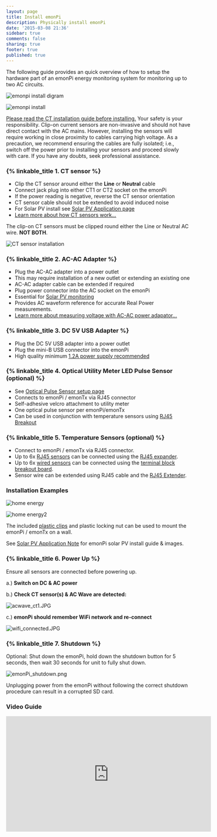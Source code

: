 ```yaml
---
layout: page
title: Install emonPi
description: Physically install emonPi
date: '2015-03-08 21:36'
sidebar: true
comments: false
sharing: true
footer: true
published: true
---
```


The following guide provides an quick overview of how to setup the hardware part of an emonPi energy monitoring system for monitoring up to two AC circuits.

![emonpi install digram](/images/setup/emonpilabel.png)

![emonpi install](/images/setup/emonPi_install_diagram.png)

<p class='note warning'>
<a href="https://learn.openenergymonitor.org/electricity-monitoring/ct-sensors/installation">Please read the CT installation guide before installing.</a>
Your safety is your responsibility. Clip-on current sensors are non-invasive and should not have direct contact with the AC mains. However, installing the sensors will require working in close proximity to cables carrying high voltage. As a precaution, we recommend ensuring the cables are fully isolated; i.e., switch off the power prior to installing your sensors and proceed slowly with care. If you have any doubts, seek professional assistance.
</p>

### {% linkable_title 1. CT sensor %}

- Clip the CT sensor around either the **Line** or **Neutral** cable
- Connect jack plug into either CT1 or CT2 socket on the emonPi
- If the power reading is negative, reverse the CT sensor orientation
- CT sensor cable should not be extended to avoid induced noise
- For Solar PV install see [Solar PV Application page](/applications/solar-pv/#sensor-installation)
- [Learn more about how CT sensors work...](https://learn.openenergymonitor.org/electricity-monitoring/voltage-sensing/measuring-voltage-with-an-acac-power-adapter)

<p class='note'>
The clip-on CT sensors must be clipped round either the Line or Neutral AC wire. <strong>NOT BOTH</strong>.
</p>

![CT sensor installation ](/images/applications/solar-pv/ctinstall.jpg)

### {% linkable_title 2. AC-AC Adapter %}

- Plug the AC-AC adapter into a power outlet
- This may require installation of a new outlet or extending an existing one
- AC-AC adapter cable can be extended if required
- Plug power connector into the AC socket on the emonPi
- Essential for [Solar PV monitoring](/applications/solar-pv/#sensor-installation)
- Provides AC waveform reference for accurate Real Power measurements.
- [Learn more about measuring voltage with AC-AC power adapator...](https://learn.openenergymonitor.org/electricity-monitoring/voltage-sensing/measuring-voltage-with-an-acac-power-adapter)

### {% linkable_title 3. DC 5V USB Adapter %}

- Plug the DC 5V USB adapter into a power outlet
- Plug the mini-B USB connector into the emonPi
- High quality minimum [1.2A power supply recommended](https://shop.openenergymonitor.com/power-supplies/)

### {% linkable_title 4. Optical Utility Meter LED Pulse Sensor (optional) %}

- See [Optical Pulse Sensor setup page](http://openenergymonitor.org/emon/opticalpulsesensor)
- Connects to emonPi / emonTx via RJ45 connector
- Self-adhesive velcro attachment to utility meter
- One optical pulse sensor per emonPi/emonTx
- Can be used in conjunction with temperature sensors using [RJ45 Breakout](http://shop.openenergymonitor.com/rj45-expander-for-ds18b20-pulse-sensors/)

### {% linkable_title 5. Temperature Sensors (optional) %}

- Connect to emonPi / emonTx via RJ45 connector.
- Up to 6x [RJ45 sensors](https://shop.openenergymonitor.com/rj45-encapsulated-ds18b20-temperature-sensor/) can be connected using the [RJ45 expander](http://shop.openenergymonitor.com/rj45-expander-for-ds18b20-pulse-sensors/).
- Up to 6x [wired sensors](https://shop.openenergymonitor.com/encapsulated-ds18b20-temperature-sensor/) can be connected using the [terminal block breakout board](https://shop.openenergymonitor.com/rj45-to-terminal-block-breakout-for-ds18b20/).
- Sensor wire can be extended using RJ45 cable and the [RJ45 Extender](http://shop.openenergymonitor.com/rj45-extender/).

### Installation Examples

![home energy](/images/applications/home-energy/home-energy-emonpi-install.jpg)

![home energy2](/images/applications/home-energy/emonpi-install2.jpg)

The included [plastic clips](https://www.lincolnbinns.com/wp-content/uploads/2013/12/Plastic-Linc-Lug.png) and plastic locking nut can be used to mount the emonPi / emonTx on a wall. 

See [Solar PV Application Note](/applications/solar-pv/) for emonPi solar PV install guide & images.

### {% linkable_title 6. Power Up %}


<p class='note'>
Ensure all sensors are connected before powering up.
</p>


a.) **Switch on DC & AC power**

b.) **Check CT sensor(s) & AC Wave are detected:**

![acwave_ct1.JPG](/images/setup/acwave_ct1.JPG)

c.) **emonPi should remember WiFi network and re-connect**

![wifi_connected.JPG](/images/setup/wifi_connected.JPG)

### {% linkable_title  7. Shutdown %}

Optional: Shut down the emonPi, hold down the shutdown button for 5 seconds, then wait 30 seconds for unit to fully shut down.

![emonPi_shutdown.png](/images/setup/emonPi_shutdown.png)

<p class='note warning'>
Unplugging power from the emonPi without following the correct shutdown procedure can result in a corrupted SD card.
</p>

### Video Guide
<div class='videoWrapper'>
<iframe width="560" height="315" src="https://www.youtube.com/embed/6SB4fRYQjno" frameborder="0" allowfullscreen></iframe>
</div>
